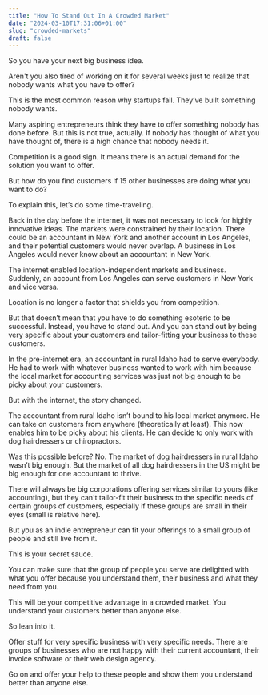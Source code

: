 ```yaml
---
title: "How To Stand Out In A Crowded Market"
date: "2024-03-10T17:31:06+01:00"
slug: "crowded-markets"
draft: false
---
```


So you have your next big business idea. 

Aren't you also tired of working on it for several weeks just to realize that nobody wants what you have to offer?

This is the most common reason why startups fail. They’ve built something nobody wants. 

Many aspiring entrepreneurs think they have to offer something nobody has done before. But this is not true, actually. If nobody has thought of what you have thought of, there is a high chance that nobody needs it. 

Competition is a good sign. It means there is an actual demand for the solution you want to offer. 

But how do you find customers if 15 other businesses are doing what you want to do? 

To explain this, let’s do some time-traveling.

Back in the day before the internet, it was not necessary to look for highly innovative ideas. The markets were constrained by their location. There could be an accountant in New York and another account in Los Angeles, and their potential customers would never overlap. A business in Los Angeles would never know about an accountant in New York. 

The internet enabled location-independent markets and business. Suddenly, an account from Los Angeles can serve customers in New York and vice versa. 

Location is no longer a factor that shields you from competition. 

But that doesn’t mean that you have to do something esoteric to be successful. Instead, you have to stand out. And you can stand out by being very specific about your customers and tailor-fitting your business to these customers.

In the pre-internet era, an accountant in rural Idaho had to serve everybody. He had to work with whatever business wanted to work with him because the local market for accounting services was just not big enough to be picky about your customers.

But with the internet, the story changed. 

The accountant from rural Idaho isn’t bound to his local market anymore. He can take on customers from anywhere (theoretically at least). This now enables him to be picky about his clients. He can decide to only work with dog hairdressers or chiropractors. 

Was this possible before? No. The market of dog hairdressers in rural Idaho wasn’t big enough. But the market of all dog hairdressers in the US might be big enough for one accountant to thrive.

There will always be big corporations offering services similar to yours (like accounting), but they can't tailor-fit their business to the specific needs of certain groups of customers, especially if these groups are small in their eyes (small is relative here).

But you as an indie entrepreneur can fit your offerings to a small group of people and still live from it. 

This is your secret sauce. 

You can make sure that the group of people you serve are delighted with what you offer because you understand them, their business and what they need from you. 

This will be your competitive advantage in a crowded market. You understand your customers better than anyone else. 

So lean into it. 

Offer stuff for very specific business with very specific needs. There are groups of businesses who are not happy with their current accountant, their invoice software or their web design agency. 

Go on and offer your help to these people and show them you understand better than anyone else. 

